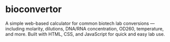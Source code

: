 # bioconvertor
A simple web-based calculator for common biotech lab conversions — including molarity, dilutions, DNA/RNA concentration, OD260, temperature, and more. Built with HTML, CSS, and JavaScript for quick and easy lab use.
